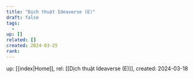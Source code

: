 ```yaml
---
title: "Dịch thuật Ideaverse (E)"
draft: false
tags:
  - 
up: []
related: []
created: 2024-03-25
rank:
---
```

up: [[index|Home]], rel: [[Dịch thuật Ideaverse (E)]], created: 2024-03-18


